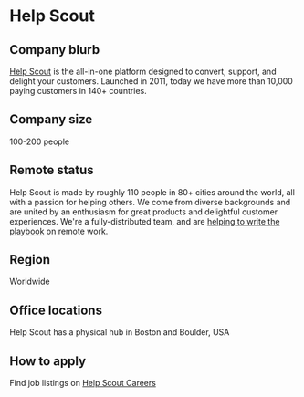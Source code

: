# Help Scout

## Company blurb
[Help Scout](https://helpscout.com/) is the all-in-one platform designed to convert, support, and delight your customers. Launched in 2011, today we have more than 10,000 paying customers in 140+ countries.

## Company size
100-200 people

## Remote status
Help Scout is made by roughly 110 people in 80+ cities around the world, all with a passion for helping others. We come from diverse backgrounds and are united by an enthusiasm for great products and delightful customer experiences. We're a fully-distributed team, and are [helping to write the playbook](https://www.helpscout.com/blog/remote-culture/) on remote work.

## Region
Worldwide

## Office locations
Help Scout has a physical hub in Boston and Boulder, USA

## How to apply
Find job listings on [Help Scout Careers](https://www.helpscout.com/company/careers/)
